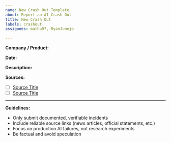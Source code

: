 ```yaml
---
name: New Crash Out Template
about: Report an AI Crash Out
title: New Crash Out
labels: crashout
assignees: mathu97, RyanJunejo

---
```


**Company / Product:** 
<!-- Name of the company/organization/product where the AI failure occurred -->

**Date:** 
<!-- When did this incident occur? (e.g., March 2024, etc.) -->

**Description:**
<!-- Brief description of what went wrong with the AI system -->

**Sources:**
<!-- Provide reliable source links that document this incident -->
- [ ] [Source Title](URL)
- [ ] [Source Title](URL)

---

**Guidelines:**
- Only submit documented, verifiable incidents
- Include reliable source links (news articles, official statements, etc.)
- Focus on production AI failures, not research experiments
- Be factual and avoid speculation
